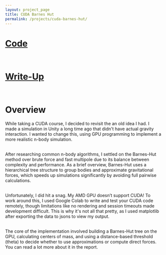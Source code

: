 ```yaml
---
layout: project_page
title: CUDA Barnes Hut
permalink: /projects/cuda-barnes-hut/
---
```


# [Code](https://github.com/NocaToca/CUDA-Barnes-Hut?tab=readme-ov-file) <br><br>

# [Write-Up](https://docs.google.com/document/d/1a9YPQ1YdiOTFx864HNF2UlbCzCvARnTqW7a4SNW86MM/edit?tab=t.0#heading=h.n51h1yp7slig)<br><br>

# Overview
While taking a CUDA course, I decided to revisit the an old idea I had. I made a simulation in Unity a long time ago that didn't have actual gravity interaction. I wanted to change this, using GPU programming to implement a more realistic n-body simulation. <br><br>

After researching common n-body algorithms, I settled on the Barnes-Hut method over brute force and fast multipole due to its balance between complexity and performance. As a brief overview, Barnes-Hut uses a hierarchical tree structure to group bodies and approximate gravitational forces, which speeds up simulations significantly by avoiding full pairwise calculations. <br><br>

Unfortunately, I did hit a snag. My AMD GPU doesn’t support CUDA! To work around this, I used Google Colab to write and test your CUDA code remotely, though limitations like no rendering and session timeouts made development difficult. This is why it's not all that pretty, as I used matplotlib after exporting the data to jsons to view my output. <br><br>

The core of the implementation involved building a Barnes-Hut tree on the GPU, calculating centers of mass, and using a distance-based threshold (theta) to decide whether to use approximations or compute direct forces. You can read a lot more about it in the report. <br><br>